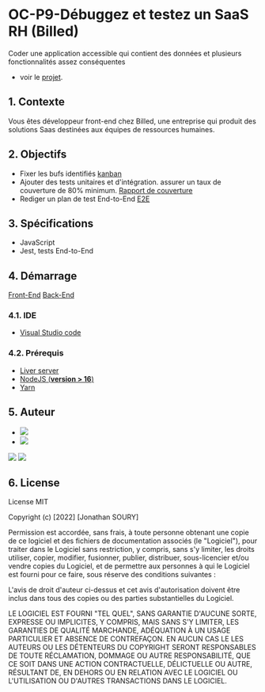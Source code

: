 # OC-P9-Débuggez et testez un SaaS RH (Billed)

Coder une application accessible qui contient des données et plusieurs fonctionnalités assez conséquentes

- voir le [projet](https://jsoury.github.io/OC-P6-Front-End-Fisheye).

## 1. Contexte

Vous êtes développeur front-end chez Billed, une entreprise qui produit des solutions Saas destinées aux équipes de ressources humaines.

## 2. Objectifs

- Fixer les bufs identifiés [kanban](https://openclassrooms.notion.site/a7a612fc166747e78d95aa38106a55ec?v=2a8d3553379c4366b6f66490ab8f0b90)
- Ajouter des tests unitaires et d'intégration. assurer un taux de couverture de 80% minimum. [Rapport de couverture](https://github.com/jsoury/OC-P9-Billed/blob/main/coverageAllFille.PNG)
- Rediger un plan de test End-to-End [E2E](https://github.com/jsoury/OC-P9-Billed/blob/main/Billed%2B-%2BE2E%2Bparcours%2Bemploye.pdf)

## 3. Spécifications

- JavaScript
- Jest, tests End-to-End

## 4. Démarrage

[Front-End](https://github.com/jsoury/OC-P9-Billed/tree/main/Billed-app-FR-Front)
[Back-End](https://github.com/jsoury/OC-P9-Billed/tree/main/Billed-app-FR-Front)

### 4.1. IDE

- [Visual Studio code](https://code.visualstudio.com/)

### 4.2. Prérequis

- [Liver server](https://marketplace.visualstudio.com/items?itemName=ritwickdey.LiveServer)
- [NodeJS (**version > 16**)](https://nodejs.org/en/)
- [Yarn](https://yarnpkg.com/)

## 5. Auteur

- [![](https://img.shields.io/badge/Portfolio-Jonathan%20SOURY-orange)](https://js-portfolio-hgzextusx-jsoury.vercel.app/)
- [![](https://img.shields.io/badge/linkedin-%230077B5.svg?style=for-the-badge&logo=linkedin)](https://www.linkedin.com/in/jonathan-soury/)

<img src="https://github-readme-stats.vercel.app/api?username=jsoury&show_icons=true"/>

<img src="https://github-readme-stats.vercel.app/api/top-langs?username=jsoury&layout=compact"/>

## 6. License

License MIT

Copyright (c) [2022] [Jonathan SOURY]

Permission est accordée, sans frais, à toute personne obtenant une copie
de ce logiciel et des fichiers de documentation associés (le "Logiciel"), pour traiter
dans le Logiciel sans restriction, y compris, sans s'y limiter, les droits
utiliser, copier, modifier, fusionner, publier, distribuer, sous-licencier et/ou vendre
copies du Logiciel, et de permettre aux personnes à qui le Logiciel est
fourni pour ce faire, sous réserve des conditions suivantes :

L'avis de droit d'auteur ci-dessus et cet avis d'autorisation doivent être inclus dans tous
des copies ou des parties substantielles du Logiciel.

LE LOGICIEL EST FOURNI "TEL QUEL", SANS GARANTIE D'AUCUNE SORTE, EXPRESSE OU
IMPLICITES, Y COMPRIS, MAIS SANS S'Y LIMITER, LES GARANTIES DE QUALITÉ MARCHANDE,
ADÉQUATION À UN USAGE PARTICULIER ET ABSENCE DE CONTREFAÇON. EN AUCUN CAS LE
LES AUTEURS OU LES DÉTENTEURS DU COPYRIGHT SERONT RESPONSABLES DE TOUTE RÉCLAMATION, DOMMAGE OU AUTRE
RESPONSABILITÉ, QUE CE SOIT DANS UNE ACTION CONTRACTUELLE, DÉLICTUELLE OU AUTRE, RÉSULTANT DE,
EN DEHORS OU EN RELATION AVEC LE LOGICIEL OU L'UTILISATION OU D'AUTRES TRANSACTIONS DANS LE
LOGICIEL.
